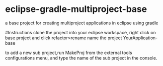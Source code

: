 # eclipse-gradle-multiproject-base
a base project for creating multiproject applications in eclipse using gradle

#Instructions
clone the project into your eclipse workspace, right click on base project and click refactor>rename
name the project YourApplication-base

to add a new sub project,run MakeProj from the external tools configurations menu, and type the name of the sub project in the console.
